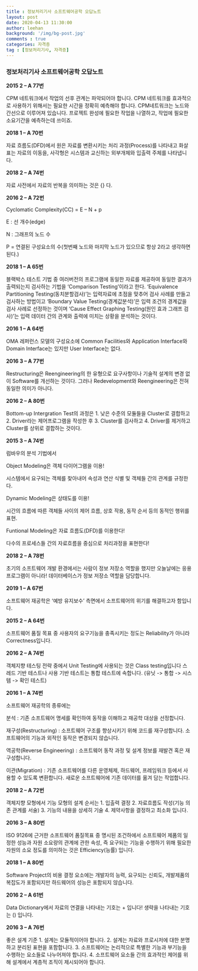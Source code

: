 ```yaml
---
title : 정보처리기사 소프트웨어공학 오답노트
layout: post
date: 2020-04-13 11:30:00
author: leehan
background: '/img/bg-post.jpg'
comments : true
categories: 자격증
tag : [정보처리기사, 자격증]
---
```


### 정보처리기사 소프트웨어공학 오답노트

**2015 2 – A 77번**

CPM 네트워크에서 작업의 선후 관계는 파악되어야 합니다. CPM 네트워크를 효과적으로 사용하기 위해서는 필요한 시간을 정확히 예측해야 합니다. CPM네트워크는 노드와 간선으로 이루어져 있습니다. 프로젝트 완성에 필요한 작업을 나열하고, 작업에 필요한 소요기간을 예측하는데 쓰이죠.

**2018 1 – A 70번**

자료 흐름도(DFD)에서 원은 자료를 변환시키는 처리 과정(Process)를 나타내고 화살표는 자료의 이동을, 사각형은 시스템과 교신하는 외부개체와 입출력 주체를 나타냅니다.

**2018 2 – A 74번**

자료 사전에서 자료의 반복을 의미하는 것은 {} 다.

**2016 2 – A 72번**

Cyclomatic Complexity(CC) = E – N + p

E : 선 개수(edge)

N : 그래프의 노드 수

P = 연결된 구성요소의 수(첫번째 노드와 마지막 노드가 있으므로 항상 2라고 생각하면 된다.)

**2018 1 – A 65번**

블랙박스 테스트 기법 중 여러버전의 프로그램에 동일한 자료를 제공하여 동일한 결과가 출력되는지 검사하는 기법을 ‘Comparison Testing’이라고 한다. ‘Equivalence Partitioning Testing(동치분할검사)’는 입력자료에 초점을 맞추어 검사 사례를 만들고 검사하는 방법이고 ‘Boundary Value Testing(경계값분석)’은 입력 조건의 경계값을 검사 사례로 선정하는 것이며 ‘Cause Effect Graphing Testing(원인 효과 그래프 검사)’는 입력 데이터 간의 관계와 출력에 미치는 상황을 분석하는 것이다.

**2016 1 – A 64번**

OMA 레퍼런스 모델의 구성요소에 Common Facilities와 Application Interface와 Domain Interface는 있지만 User Interface는 없다.

**2016 3 – A 77번**

Restructuring은 Reengineering의 한 유형으로 요구사항이나 기술적 설계의 변경 없이 Software를 개선하는 것이다. 그러나 Redevelopment와 Reengineering은 전혀 동일한 의미가 아니다.

**2016 2 – A 80번**

Bottom-up Intergration Test의 과정은 1. 낮은 수준의 모듈들을 Cluster로 결합하고 2. Driver라는 제어프로그램을 작성한 후 3. Cluster를 검사하고 4. Driver를 제거하고 Cluster를 상위로 결합하는 것이다.

**2015 3 – A 74번**

럼바우의 분석 기법에서

Object Modeling은 객체 다이어그램을 이용!

시스템에서 요구되는 객체를 찾아내어 속성과 연산 식별 및 객체들 간의 관계를 규정한다.

Dynamic Modeling은 상태도를 이용!

시간의 흐름에 따른 객체들 사이의 제어 흐름, 상호 작용, 동작 순서 등의 동적인 행위를 표현.

Funtional Modeling은 자료 흐름도(DFD)를 이용한다!

다수의 프로세스들 간의 자료흐름을 중심으로 처리과정을 표현한다!

**2018 2 – A 78번**

초기의 소프트웨어 개발 환경에서는 사람이 정보 저장소 역할을 했지만 오늘날에는 응용프로그램이 아니라! 데이터베이스가 정보 저장소 역할을 담당합니다.

**2019 1 – A 67번**

소프트웨어 재공학은 ‘예방 유지보수’ 측면에서 소프트웨어의 위기를 해결하고자 함입니다.

**2015 2 – A 64번**

소프트웨어 품질 목표 중 사용자의 요구기능을 충족시키는 정도는 Reliability가 아니라 Correctness입니다.

**2016 2 – A 74번**

객체지향 테스팅 전략 중에서 Unit Testing에 사용되는 것은 Class testing입니다 스레드 기반 테스트나 사용 기반 테스트는 통합 테스트에 속합니다. (유닛 -> 통합 -> 시스템 -> 확인 테스트)

**2016 1 – A 74번**

소프트웨어 재공학의 종류에는 

분석 : 기존 소프트웨어 명세를 확인하여 동작을 이해하고 재공학 대상을 선정합니다.

재구성(Restructuring) : 소프트웨어 구조를 향상시키기 위해 코드를 재구성합니다. 소프트웨어의 기능과 외적인 동작은 변경되지 않습니다.

역공학(Reverse Engineering) : 소프트웨어 동작 과정 및 설계 정보를 재발견 혹은 재구성합니다.

이관(Migration) : 기존 소프트웨어를 다른 운영체제, 하드웨어, 프레임워크 등에서 사용할 수 있도록 변환합니다. 새로운 소프트웨어에 기존 데이터를 옮겨 담는 작업합니다.

**2018 2 – A 72번**

객체지향 모형에서 기능 모형의 설계 순서는 1. 입출력 결정 2. 자료흐름도 작성(기능 의존 관계를 서술) 3. 기능의 내용을 상세히 기술 4. 제약사항을 결정하고 최소화 입니다.

**2016 3 – A 80번**

ISO 9126에 근거한 소프트웨어 품질목표 중 명시된 조건하에서 소프트웨어 제품의 일정한 성능과 자원 소요량의 관계에 관한 속성, 즉 요구되는 기능을 수행하기 위해 필요한 자원의 소요 정도를 의미하는 것은 Efficiency(능률) 입니다.

**2018 1 – A 80번**

Software Project의 비용 결정 요소에는 개발자의 능력, 요구되는 신뢰도, 개발제품의 복잡도가 포함되지만 하드웨어의 성능은 포함되지 않습니다.

**2016 2 – A 61번**

Data Dictionary에서 자료의 연결을 나타내는 기호는 + 입니다! 생략을 나타내는 기호는 () 입니다.

**2016 3 – A 76번**

좋은 설계 기준 1. 설계는 모듈적이어야 합니다. 2. 설계는 자료와 프로시저에 대한 분명하고 분리된 표현을 포함합니다. 3. 소프트웨어는 논리적으로 특별한 기능과 부기능을 수행하는 요소들로 나누어져야 합니다. 4. 소프트웨어 요소들 간의 효과적인 제어를 위해 설계에서 계층적 조직이 제시되어야 합니다.